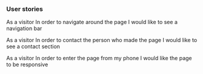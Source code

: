 ### User stories
As a visitor
In order to navigate around the page
I would like to see a navigation bar

As a visitor
In order to contact the person who made the page
I would like to see a contact section

As a visitor
In order to enter the page from my phone
I would like the page to be responsive